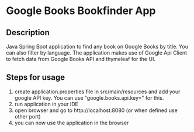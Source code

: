 # Google Books Bookfinder App

## Description
Java Spring Boot application to find any book on Google Books by title. You can also filter by language.
The application makes use of Google Api Client to fetch data from Google Books API and thymeleaf for the UI.

## Steps for usage

1. create application.properties file in src/main/resources and add your google API key. You can use "google.books.api.key=" for this.
2. run application in your IDE
3. open browser and go to http://localhost:8080 (or when defined use other port)
4. you can now use the application in the browser
